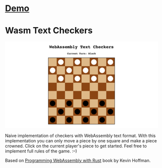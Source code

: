 # [Demo](https://wasm-text-checkers-mkalygin.vercel.app)

# Wasm Text Checkers

![poster](/poster.png)

Naive implementation of checkers with WebAssembly text format. With this implementation you can only move a piece by one square and make a piece crowned. Click on the current player's piece to get started. Feel free to implement full rules of the game. :–)

Based on [Programming WebAssembly with Rust](https://pragprog.com/titles/khrust/programming-webassembly-with-rust) book by Kevin Hoffman.
